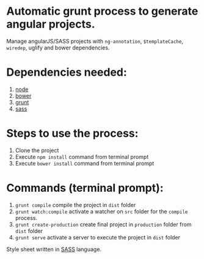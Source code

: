 # Automatic grunt process to generate angular projects.

Manage angularJS/SASS projects with `ng-annotation`, `$templateCache`, `wiredep`, uglify and bower dependencies.

Dependencies needed:
======

1. [node](https://nodejs.org)
2. [bower](http://bower.io/)
3. [grunt](http://gruntjs.com/)
4. [sass](http://sass-lang.com/)

Steps to use the process:
======

1. Clone the project
2. Execute `npm install` command from terminal prompt
3. Execute `bower install` command from terminal prompt

Commands (terminal prompt):
======

1. `grunt compile` compile the project in `dist` folder
2. `grunt watch:compile` activate a watcher on `src` folder for the `compile` process.
3. `grunt create-production` create final project in `production` folder from `dist` folder
4. `grunt serve` activate a server to execute the project in `dist` folder

Style sheet written in [SASS](http://sass-lang.com/) language.
